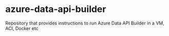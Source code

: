 # azure-data-api-builder
Repository that provides instructions to run Azure Data API Builder in a VM, ACI, Docker etc
